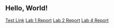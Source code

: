 ## Hello, World!

[Test Link](test.html)
[Lab 1 Report](lab-1-report.html)
[Lab 2 Report](lab-2-report.html)
[Lab 4 Report](lab-4-report.html)